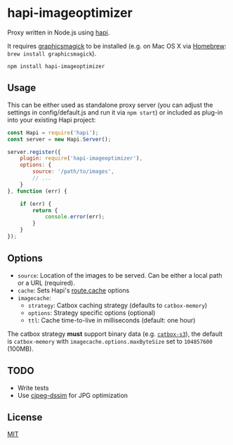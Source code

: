 # hapi-imageoptimizer

Proxy written in Node.js using [hapi](http://hapijs.com/).

It requires [graphicsmagick](http://www.graphicsmagick.org) to be installed (e.g. on Mac OS X via [Homebrew](http://brew.sh): `brew install graphicsmagick`).

```
npm install hapi-imageoptimizer
```


## Usage

This can be either used as standalone proxy server (you can adjust the settings in config/default.js and run it via `npm start`) or included as plug-in into your existing Hapi project:

```javascript
const Hapi = require('hapi');
const server = new Hapi.Server();

server.register({
    plugin: require('hapi-imageoptimizer'),
    options: {
        source: '/path/to/images',
        // ...
    }
}, function (err) {

    if (err) {
        return {
            console.error(err);
        }
    }
});
```


## Options

- `source`: Location of the images to be served. Can be either a local path or a URL (required).
- `cache`: Sets Hapi's [route.cache](http://hapijs.com/api#route-options) options
- `imagecache`:
    - `strategy`: Catbox caching strategy (defaults to `catbox-memory`)
    - `options`: Strategy specific options (optional)
    - `ttl`: Cache time-to-live in milliseconds (default: one hour)

The catbox strategy **must** support binary data (e.g. [`catbox-s3`](https://github.com/fhemberger/catbox-s3)), the default is `catbox-memory` with `imagecache.options.maxByteSize` set to `104857600` (100MB).

## TODO

- Write tests
- Use [cjpeg-dssim](https://github.com/technopagan/cjpeg-dssim) for JPG optimization


## License

[MIT](LICENSE)
